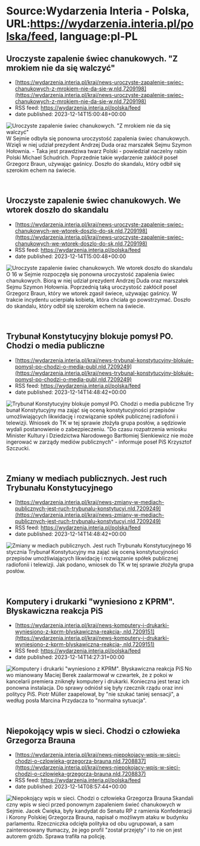 # Source:Wydarzenia Interia - Polska, URL:https://wydarzenia.interia.pl/polska/feed, language:pl-PL

## Uroczyste zapalenie świec chanukowych. "Z mrokiem nie da się walczyć"
 - [https://wydarzenia.interia.pl/kraj/news-uroczyste-zapalenie-swiec-chanukowych-z-mrokiem-nie-da-sie-w,nId,7209198](https://wydarzenia.interia.pl/kraj/news-uroczyste-zapalenie-swiec-chanukowych-z-mrokiem-nie-da-sie-w,nId,7209198)
 - RSS feed: https://wydarzenia.interia.pl/polska/feed
 - date published: 2023-12-14T15:00:48+00:00

<p><a href="https://wydarzenia.interia.pl/kraj/news-uroczyste-zapalenie-swiec-chanukowych-z-mrokiem-nie-da-sie-w,nId,7209198"><img align="left" alt="Uroczyste zapalenie świec chanukowych. &quot;Z mrokiem nie da się walczyć&quot;" src="https://i.iplsc.com/uroczyste-zapalenie-swiec-chanukowych-z-mrokiem-nie-da-sie-w/000I854DJQ3A4QEQ-C321.jpg" /></a>W Sejmie odbyła się ponowna uroczystość zapalenia świec chanukowych. Wzięli w niej udział prezydent Andrzej Duda oraz marszałek Sejmu Szymon Hołownia. - Taka jest prawdziwa twarz Polski - powiedział naczelny rabin Polski Michael Schudrich. Poprzednie takie wydarzenie zakłócił poseł Grzegorz Braun, używając gaśnicy. Doszło do skandalu, który odbił się szerokim echem na świecie.</p><br clear="all" />

## Uroczyste zapalenie świec chanukowych. We wtorek doszło do skandalu
 - [https://wydarzenia.interia.pl/kraj/news-uroczyste-zapalenie-swiec-chanukowych-we-wtorek-doszlo-do-sk,nId,7209198](https://wydarzenia.interia.pl/kraj/news-uroczyste-zapalenie-swiec-chanukowych-we-wtorek-doszlo-do-sk,nId,7209198)
 - RSS feed: https://wydarzenia.interia.pl/polska/feed
 - date published: 2023-12-14T15:00:48+00:00

<p><a href="https://wydarzenia.interia.pl/kraj/news-uroczyste-zapalenie-swiec-chanukowych-we-wtorek-doszlo-do-sk,nId,7209198"><img align="left" alt="Uroczyste zapalenie świec chanukowych. We wtorek doszło do skandalu" src="https://i.iplsc.com/uroczyste-zapalenie-swiec-chanukowych-we-wtorek-doszlo-do-sk/000I854DJQ3A4QEQ-C321.jpg" /></a>O 16 w Sejmie rozpoczęła się ponowna uroczystość zapalenia świec chanukowych. Biorą w niej udział prezydent Andrzej Duda oraz marszałek Sejmu Szymon Hołownia. Poprzednią taką uroczystość zakłócił poseł Grzegorz Braun, który we wtorek zgasił świece, używając gaśnicy. W trakcie incydentu ucierpiała kobieta, która chciała go powstrzymać. Doszło do skandalu, który odbił się szerokim echem na świecie. </p><br clear="all" />

## Trybunał Konstytucyjny blokuje pomysł PO. Chodzi o media publiczne
 - [https://wydarzenia.interia.pl/kraj/news-trybunal-konstytucyjny-blokuje-pomysl-po-chodzi-o-media-publ,nId,7209249](https://wydarzenia.interia.pl/kraj/news-trybunal-konstytucyjny-blokuje-pomysl-po-chodzi-o-media-publ,nId,7209249)
 - RSS feed: https://wydarzenia.interia.pl/polska/feed
 - date published: 2023-12-14T14:48:42+00:00

<p><a href="https://wydarzenia.interia.pl/kraj/news-trybunal-konstytucyjny-blokuje-pomysl-po-chodzi-o-media-publ,nId,7209249"><img align="left" alt="Trybunał Konstytucyjny blokuje pomysł PO. Chodzi o media publiczne" src="https://i.iplsc.com/trybunal-konstytucyjny-blokuje-pomysl-po-chodzi-o-media-publ/000I85YRPN4NXQV8-C321.jpg" /></a>Trybunał Konstytucyjny ma zająć się oceną konstytucyjności przepisów umożliwiających likwidację i rozwiązanie spółek publicznej radiofonii i telewizji. Wniosek do TK w tej sprawie złożyła grupa posłów, a sędziowie wydali postanowienie o zabezpieczeniu. &quot;Do czasu rozpatrzenia wniosku Minister Kultury i Dziedzictwa Narodowego Bartłomiej Sienkiewicz nie może ingerować w zarządy mediów publicznych&quot; - informuje poseł PiS Krzysztof Szczucki.</p><br clear="all" />

## Zmiany w mediach publicznych. Jest ruch Trybunału Konstytucyjnego
 - [https://wydarzenia.interia.pl/kraj/news-zmiany-w-mediach-publicznych-jest-ruch-trybunalu-konstytucyj,nId,7209249](https://wydarzenia.interia.pl/kraj/news-zmiany-w-mediach-publicznych-jest-ruch-trybunalu-konstytucyj,nId,7209249)
 - RSS feed: https://wydarzenia.interia.pl/polska/feed
 - date published: 2023-12-14T14:48:42+00:00

<p><a href="https://wydarzenia.interia.pl/kraj/news-zmiany-w-mediach-publicznych-jest-ruch-trybunalu-konstytucyj,nId,7209249"><img align="left" alt="Zmiany w mediach publicznych. Jest ruch Trybunału Konstytucyjnego" src="https://i.iplsc.com/zmiany-w-mediach-publicznych-jest-ruch-trybunalu-konstytucyj/000I852FJ68NNBL1-C321.jpg" /></a>16 stycznia Trybunał Konstytucyjny ma zająć się oceną konstytucyjności przepisów umożliwiających likwidację i rozwiązanie spółek publicznej radiofonii i telewizji. Jak podano, wniosek do TK w tej sprawie złożyła grupa posłów.</p><br clear="all" />

## Komputery i drukarki "wyniesiono z KPRM". Błyskawiczna reakcja PiS
 - [https://wydarzenia.interia.pl/kraj/news-komputery-i-drukarki-wyniesiono-z-kprm-blyskawiczna-reakcja-,nId,7209151](https://wydarzenia.interia.pl/kraj/news-komputery-i-drukarki-wyniesiono-z-kprm-blyskawiczna-reakcja-,nId,7209151)
 - RSS feed: https://wydarzenia.interia.pl/polska/feed
 - date published: 2023-12-14T14:27:31+00:00

<p><a href="https://wydarzenia.interia.pl/kraj/news-komputery-i-drukarki-wyniesiono-z-kprm-blyskawiczna-reakcja-,nId,7209151"><img align="left" alt="Komputery i drukarki &quot;wyniesiono z KPRM&quot;. Błyskawiczna reakcja PiS" src="https://i.iplsc.com/komputery-i-drukarki-wyniesiono-z-kprm-blyskawiczna-reakcja/000I836UEDN72PCO-C321.jpg" /></a>Nowo mianowany Maciej Berek zaalarmował w czwartek, że z pokoi w kancelarii premiera zniknęły komputery i drukarki. Konieczna jest teraz ich ponowna instalacja. Do sprawy odniósł się były rzecznik rządu oraz inni politycy PiS. Piotr Müller zaapelował, by &quot;nie szukać taniej sensacji&quot;, a według posła Marcina Przydacza to &quot;normalna sytuacja&quot;.</p><br clear="all" />

## Niepokojący wpis w sieci. Chodzi o człowieka Grzegorza Brauna
 - [https://wydarzenia.interia.pl/kraj/news-niepokojacy-wpis-w-sieci-chodzi-o-czlowieka-grzegorza-brauna,nId,7208837](https://wydarzenia.interia.pl/kraj/news-niepokojacy-wpis-w-sieci-chodzi-o-czlowieka-grzegorza-brauna,nId,7208837)
 - RSS feed: https://wydarzenia.interia.pl/polska/feed
 - date published: 2023-12-14T08:57:44+00:00

<p><a href="https://wydarzenia.interia.pl/kraj/news-niepokojacy-wpis-w-sieci-chodzi-o-czlowieka-grzegorza-brauna,nId,7208837"><img align="left" alt="Niepokojący wpis w sieci. Chodzi o człowieka Grzegorza Brauna" src="https://i.iplsc.com/niepokojacy-wpis-w-sieci-chodzi-o-czlowieka-grzegorza-brauna/000I80FFKEEQLPRS-C321.jpg" /></a>Skandaliczny wpis w sieci przed ponownym zapaleniem świeć chanukowych w Sejmie. Jacek Ćwięka, były kandydat do Senatu RP z ramienia Konfederacji i Korony Polskiej Grzegorza Brauna, napisał o możliwym ataku w budynku parlamentu. Rzeczniczka odcięła polityka od obu ugrupowań, a sam zainteresowany tłumaczy, że jego profil &quot;został przejęty&quot; i to nie on jest autorem gróźb. Sprawa trafiła na policję.</p><br clear="all" />

